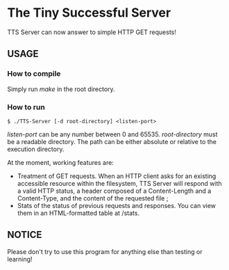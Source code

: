 The Tiny Successful Server
=============

TTS Server can now answer to simple HTTP GET requests!

USAGE
-----------

### How to compile
Simply run *make* in the root directory.

### How to run
    $ ./TTS-Server [-d root-directory] <listen-port>
*listen-port* can be any number between 0 and 65535.
*root-directory* must be a readable directory. The path can be either absolute or relative to the execution directory.

At the moment, working features are:
- Treatment of GET requests. When an HTTP client asks for an existing accessible resource within the filesystem, TTS Server will respond with a valid HTTP status, a header composed of a Content-Length and a Content-Type, and the content of the requested file ;
- Stats of the status of previous requests and responses. You can view them in an HTML-formatted table at *<yourserver>*/stats.

NOTICE
-----------
Please don't try to use this program for anything else than testing or learning!
